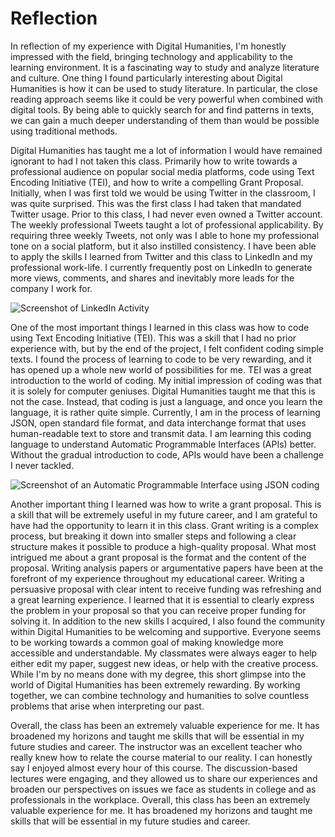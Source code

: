 # **Reflection**

In reflection of my experience with Digital Humanities, I'm honestly impressed with the field, bringing technology and applicability to the learning environment. It is a fascinating way to study and analyze literature and culture. One thing I found particularly interesting about Digital Humanities is how it can be used to study literature. In particular, the close reading approach seems like it could be very powerful when combined with digital tools. By being able to quickly search for and find patterns in texts, we can gain a much deeper understanding of them than would be possible using traditional methods.

Digital Humanities has taught me a lot of information I would have remained ignorant to had I not taken this class. Primarily how to write towards a professional audience on popular social media platforms, code using Text Encoding Initiative (TEI), and how to write a compelling Grant Proposal.
Initially, when I was first told we would be using Twitter in the classroom, I was quite surprised. This was the first class I had taken that mandated Twitter usage. Prior to this class, I had never even owned a Twitter account. The weekly professional Tweets taught a lot of professional applicability. By requiring three weekly Tweets, not only was I able to hone my professional tone on a social platform, but it also instilled consistency. I have been able to apply the skills I learned from Twitter and this class to LinkedIn and my professional work-life. I currently frequently post on LinkedIn to generate more views, comments, and shares and inevitably more leads for the company I work for.

![Screenshot of LinkedIn Activity](https://jakeverry.github.io/Jake-Verry-CNU/images/LI.JPG)

One of the most important things I learned in this class was how to code using Text Encoding Initiative (TEI). This was a skill that I had no prior experience with, but by the end of the project, I felt confident coding simple texts. I found the process of learning to code to be very rewarding, and it has opened up a whole new world of possibilities for me. TEI was a great introduction to the world of coding. My initial impression of coding was that it is solely for computer geniuses. Digital Humanities taught me that this is not the case. Instead, that coding is just a language, and once you learn the language, it is rather quite simple. Currently, I am in the process of learning JSON, open standard file format, and data interchange format that uses human-readable text to store and transmit data. I am learning this coding language to understand Automatic Programmable Interfaces (APIs) better. Without the gradual introduction to code, APIs would have been a challenge I never tackled.

![Screenshot of an Automatic Programmable Interface using JSON coding](https://jakeverry.github.io/Jake-Verry-CNU/images/JSON.JPG)

Another important thing I learned was how to write a grant proposal. This is a skill that will be extremely useful in my future career, and I am grateful to have had the opportunity to learn it in this class. Grant writing is a complex process, but breaking it down into smaller steps and following a clear structure makes it possible to produce a high-quality proposal. What most intrigued me about a grant proposal is the format and the content of the proposal. Writing analysis papers or argumentative papers have been at the forefront of my experience throughout my educational career. Writing a persuasive proposal with clear intent to receive funding was refreshing and a great learning experience. I learned that it is essential to clearly express the problem in your proposal so that you can receive proper funding for solving it.
In addition to the new skills I acquired, I also found the community within Digital Humanities to be welcoming and supportive. Everyone seems to be working towards a common goal of making knowledge more accessible and understandable. My classmates were always eager to help either edit my paper, suggest new ideas, or help with the creative process. While I'm by no means done with my degree, this short glimpse into the world of Digital Humanities has been extremely rewarding. By working together, we can combine technology and humanities to solve countless problems that arise when interpreting our past.

Overall, the class has been an extremely valuable experience for me. It has broadened my horizons and taught me skills that will be essential in my future studies and career. The instructor was an excellent teacher who really knew how to relate the course material to our reality. I can honestly say I enjoyed almost every hour of this course. The discussion-based lectures were engaging, and they allowed us to share our experiences and broaden our perspectives on issues we face as students in college and as professionals in the workplace. Overall, this class has been an extremely valuable experience for me. It has broadened my horizons and taught me skills that will be essential in my future studies and career.
